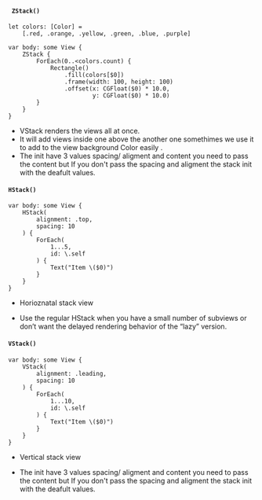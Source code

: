 
#### ` ZStack()`
```
let colors: [Color] =
    [.red, .orange, .yellow, .green, .blue, .purple]

var body: some View {
    ZStack {
        ForEach(0..<colors.count) {
            Rectangle()
                .fill(colors[$0])
                .frame(width: 100, height: 100)
                .offset(x: CGFloat($0) * 10.0,
                        y: CGFloat($0) * 10.0)
        }
    }
}
```
- VStack renders the views all at once.
- It will add views inside one above the another one somethimes we use it to add to the view 
background Color easily .
- The init have 3 values spacing/ aligment and content you need to pass the content but If you don't pass the spacing and aligment the stack init with the deafult values.

#### `HStack()`
```
var body: some View {
    HStack(
        alignment: .top,
        spacing: 10
    ) {
        ForEach(
            1...5,
            id: \.self
        ) {
            Text("Item \($0)")
        }
    }
}
```
* Horioznatal stack view 
- Use the regular HStack when you have a small number of subviews or don’t want the delayed rendering behavior of the “lazy” version.

#### `VStack()`
```
var body: some View {
    VStack(
        alignment: .leading,
        spacing: 10
    ) {
        ForEach(
            1...10,
            id: \.self
        ) {
            Text("Item \($0)")
        }
    }
}
```
* Vertical stack view 
- The init have 3 values spacing/ aligment and content you need to pass the content but If you don't pass the spacing and aligment the stack init with the deafult values.
